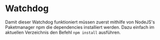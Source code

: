 Watchdog
========

Damit dieser Watchdog funktioniert müssen zuerst mithilfe von NodeJS's Paketmanager npm die
dependencies installiert werden. Dazu einfach im aktuellen Verzeichnis den Befehl `npm install`
ausführen.
